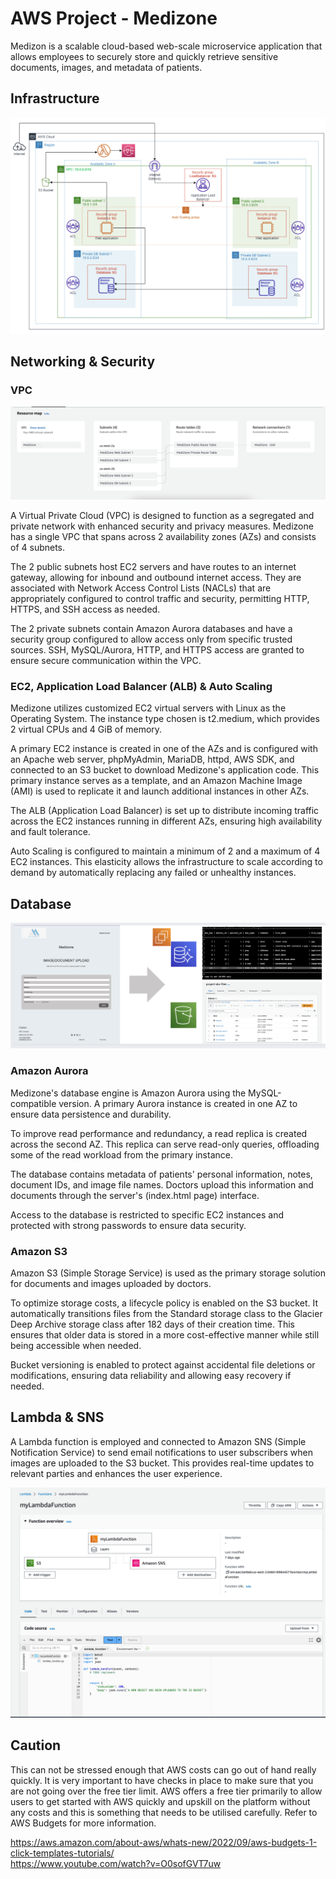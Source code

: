 # AWS Project - Medizone
Medizon is a scalable cloud-based web-scale microservice application that allows employees to securely store and quickly retrieve sensitive documents, images, and metadata of patients.

## Infrastructure 
<img width="871" alt="DesignArchitecture" src="https://github.com/enazbanks/aws-medizone/blob/main/medizone-images/DesignArchitecture.png">


## Networking & Security

### VPC
<img alt="ResourceMap" src="https://github.com/enazbanks/aws-medizone/blob/main/medizone-images/ResourceMap.png">

A Virtual Private Cloud (VPC) is designed to function as a segregated and private network with enhanced security and privacy measures. Medizone has a single VPC that spans across 2 availability zones (AZs) and consists of 4 subnets.

The 2 public subnets host EC2 servers and have routes to an internet gateway, allowing for inbound and outbound internet access. They are associated with Network Access Control Lists (NACLs) that are appropriately configured to control traffic and security, permitting HTTP, HTTPS, and SSH access as needed.

The 2 private subnets contain Amazon Aurora databases and have a security group configured to allow access only from specific trusted sources. SSH, MySQL/Aurora, HTTP, and HTTPS access are granted to ensure secure communication within the VPC.
<img alt="" src=" ">

### EC2, Application Load Balancer (ALB) & Auto Scaling 
Medizone utilizes customized EC2 virtual servers with Linux as the Operating System. The instance type chosen is t2.medium, which provides 2 virtual CPUs and 4 GiB of memory.

A primary EC2 instance is created in one of the AZs and is configured with an Apache web server, phpMyAdmin, MariaDB, httpd, AWS SDK, and connected to an S3 bucket to download Medizone's application code. This primary instance serves as a template, and an Amazon Machine Image (AMI) is used to replicate it and launch additional instances in other AZs.

The ALB (Application Load Balancer) is set up to distribute incoming traffic across the EC2 instances running in different AZs, ensuring high availability and fault tolerance.

Auto Scaling is configured to maintain a minimum of 2 and a maximum of 4 EC2 instances. This elasticity allows the infrastructure to scale according to demand by automatically replacing any failed or unhealthy instances.

## Database 
<img alt="datbase" src="https://github.com/enazbanks/aws-medizone/blob/main/medizone-images/DatabaseS3.png">

### Amazon Aurora
Medizone's database engine is Amazon Aurora using the MySQL-compatible version. A primary Aurora instance is created in one AZ to ensure data persistence and durability.

To improve read performance and redundancy, a read replica is created across the second AZ. This replica can serve read-only queries, offloading some of the read workload from the primary instance.

The database contains metadata of patients' personal information, notes, document IDs, and image file names. Doctors upload this information and documents through the server's (index.html page) interface.

Access to the database is restricted to specific EC2 instances and protected with strong passwords to ensure data security.

### Amazon S3
Amazon S3 (Simple Storage Service) is used as the primary storage solution for documents and images uploaded by doctors.

To optimize storage costs, a lifecycle policy is enabled on the S3 bucket. It automatically transitions files from the Standard storage class to the Glacier Deep Archive storage class after 182 days of their creation time. This ensures that older data is stored in a more cost-effective manner while still being accessible when needed.

Bucket versioning is enabled to protect against accidental file deletions or modifications, ensuring data reliability and allowing easy recovery if needed.

## Lambda & SNS
A Lambda function is employed and connected to Amazon SNS (Simple Notification Service) to send email notifications to user subscribers when images are uploaded to the S3 bucket. This provides real-time updates to relevant parties and enhances the user experience.

<img alt="Lambdafunction" src="https://github.com/enazbanks/aws-medizone/blob/main/medizone-images/LambdaFunction.png">

## Caution
This can not be stressed enough that AWS costs can go out of hand really quickly. It is very important to have checks in place to make sure that you are not going over the free tier limit. AWS offers a free tier primarily to allow users to get started with AWS quickly and upskill on the platform without any costs and this is something that needs to be utilised carefully. Refer to AWS Budgets for more information.

https://aws.amazon.com/about-aws/whats-new/2022/09/aws-budgets-1-click-templates-tutorials/
<br>
https://www.youtube.com/watch?v=O0sofGVT7uw
